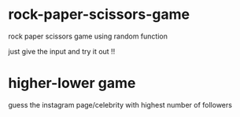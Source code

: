 # rock-paper-scissors-game
rock paper scissors game using random function

just give the input and try it out !!


# higher-lower game
guess the instagram page/celebrity with highest number of followers
